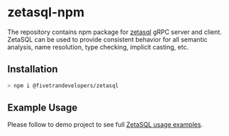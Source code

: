 # zetasql-npm

The repository contains npm package for [zetasql](https://github.com/google/zetasql) gRPC server and client.
ZetaSQL can be used to provide consistent behavior for all semantic analysis, name resolution, type checking, implicit casting, etc.

## Installation

```sh
> npm i @fivetrandevelopers/zetasql 
```

## Example Usage

Please follow to demo project to see full [ZetaSQL usage examples](https://github.com/fivetran/zetasql-npm-examples).
